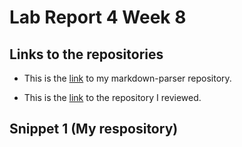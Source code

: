 # Lab Report 4 Week 8

## Links to the repositories
- This is the [link](https://github.com/aaamarque/markdown-parser) to my markdown-parser repository.

- This is the [link](https://github.com/canitry/markdown-parser) to the repository I reviewed.

## Snippet 1 (My respository)




